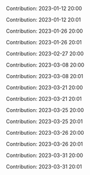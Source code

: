 Contribution: 2023-01-12 20:00

Contribution: 2023-01-12 20:01

Contribution: 2023-01-26 20:00

Contribution: 2023-01-26 20:01

Contribution: 2023-02-27 20:00

Contribution: 2023-03-08 20:00

Contribution: 2023-03-08 20:01

Contribution: 2023-03-21 20:00

Contribution: 2023-03-21 20:01

Contribution: 2023-03-25 20:00

Contribution: 2023-03-25 20:01

Contribution: 2023-03-26 20:00

Contribution: 2023-03-26 20:01

Contribution: 2023-03-31 20:00

Contribution: 2023-03-31 20:01


